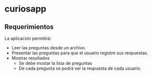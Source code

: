 # curiosapp

## Requerimientos
La aplicación permitirá:
- Leer las preguntas desde un archivo.
- Presentar las preguntas para que el usuario registre sus respuestas.
- Mostrar resultados
    - Se debe mostar la lista de preguntas
    - De cada pregunta se podrá ver la respuesta de cada usuario.
